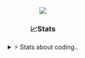 <div align="center">
  
<p align="center">
  <img src="https://lanyard.cnrad.dev/api/1018290650602553364" />
</p>

### 📈Stats
<details>
    <summary> ⚡ Stats about coding.. </> </summary>
    <br/>

<!--START_SECTION:waka-->
![Code Time](http://img.shields.io/badge/Code%20Time-22%20hrs%2033%20mins-blue)

![Profile Views](http://img.shields.io/badge/Profile%20Views-25-blue)

**🐱 My GitHub Data** 

> 📦 857.2 kB Used in GitHub's Storage 
 > 
> 💼 Opted to Hire
 > 
> 📜 7 Public Repositories 
 > 
> 🔑 15 Private Repositories 
 > 
**I'm a Night 🦉** 

```text
🌞 Morning                36 commits          ██░░░░░░░░░░░░░░░░░░░░░░░   07.83 % 
🌆 Daytime                192 commits         ██████████░░░░░░░░░░░░░░░   41.74 % 
🌃 Evening                189 commits         ██████████░░░░░░░░░░░░░░░   41.09 % 
🌙 Night                  43 commits          ██░░░░░░░░░░░░░░░░░░░░░░░   09.35 % 
```
📅 **I'm Most Productive on Sunday** 

```text
Monday                   21 commits          █░░░░░░░░░░░░░░░░░░░░░░░░   04.57 % 
Tuesday                  55 commits          ███░░░░░░░░░░░░░░░░░░░░░░   11.96 % 
Wednesday                86 commits          █████░░░░░░░░░░░░░░░░░░░░   18.70 % 
Thursday                 71 commits          ████░░░░░░░░░░░░░░░░░░░░░   15.43 % 
Friday                   54 commits          ███░░░░░░░░░░░░░░░░░░░░░░   11.74 % 
Saturday                 73 commits          ████░░░░░░░░░░░░░░░░░░░░░   15.87 % 
Sunday                   100 commits         █████░░░░░░░░░░░░░░░░░░░░   21.74 % 
```


📊 **This Week I Spent My Time On** 

```text
🕑︎ Time Zone: Europe/Berlin

💬 Programming Languages: 
Other                    15 mins             ██████████░░░░░░░░░░░░░░░   39.08 % 
JavaScript               14 mins             █████████░░░░░░░░░░░░░░░░   35.82 % 
SQL                      5 mins              ████░░░░░░░░░░░░░░░░░░░░░   14.48 % 
Batchfile                2 mins              ██░░░░░░░░░░░░░░░░░░░░░░░   06.58 % 
Lua                      1 min               █░░░░░░░░░░░░░░░░░░░░░░░░   04.04 % 

🔥 Editors: 
VS Code                  40 mins             █████████████████████████   100.00 % 

🐱‍💻 Projects: 
Unknown Project          39 mins             ████████████████████████░   95.96 % 
relax                    1 min               █░░░░░░░░░░░░░░░░░░░░░░░░   02.47 % 
45.135.201.167           0 secs              ░░░░░░░░░░░░░░░░░░░░░░░░░   01.56 % 

💻 Operating System: 
Windows                  40 mins             █████████████████████████   100.00 % 
```

**I Mostly Code in JavaScript** 

```text
JavaScript               7 repos             █████████░░░░░░░░░░░░░░░░   36.84 % 
Lua                      4 repos             █████░░░░░░░░░░░░░░░░░░░░   21.05 % 
Python                   3 repos             ████░░░░░░░░░░░░░░░░░░░░░   15.79 % 
TypeScript               2 repos             ███░░░░░░░░░░░░░░░░░░░░░░   10.53 % 
HTML                     1 repo              █░░░░░░░░░░░░░░░░░░░░░░░░   05.26 % 
```




 Last Updated on 02/07/2024 22:37:27 UTC
<!--END_SECTION:waka-->
</details>
